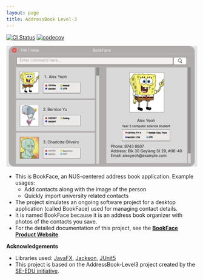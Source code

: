 ```yaml
---
layout: page
title: AddressBook Level-3
---
```

[![CI Status](https://github.com/se-edu/addressbook-level3/workflows/Java%20CI/badge.svg)](https://github.com/AY2223S2-CS2103-F11-4/tp/actions)
[![codecov](https://codecov.io/gh/nus-cs2103-AY2223S2/tp/branch/master/graph/badge.svg?token=SNV76O467D)](https://codecov.io/gh/nus-cs2103-AY2223S2/tp)

![Ui](images/Ui.png)

* This is BookFace, an NUS-centered address book application.
  Example usages:
    * Add contacts along with the image of the person
    * Quickly import university related contacts
* The project simulates an ongoing software project for a desktop application (called BookFace) used for managing
  contact details.
* It is named BookFace because it is an address book organizer with photos of the contacts you save.
* For the detailed documentation of this project, see
  the **[BookFace Product Website](https://ay2223s2-cs2103-f11-4.github.io/tp/)**.

**Acknowledgements**

* Libraries used: [JavaFX](https://openjfx.io/), [Jackson](https://github.com/FasterXML/jackson), [JUnit5](https://github.com/junit-team/junit5)
* This project is based on the AddressBook-Level3 project created by the [SE-EDU initiative](https://se-education.org).
